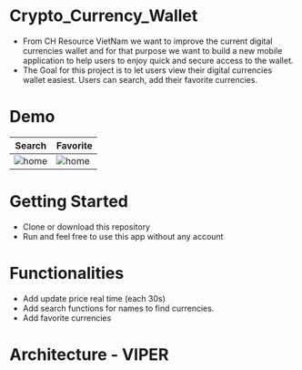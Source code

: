 # Crypto_Currency_Wallet
- From CH Resource VietNam we want to improve the current digital currencies wallet and for that purpose we want to build a new mobile application to help users to enjoy quick and secure access to the wallet.
- The Goal for this project is to let users view their digital currencies wallet easiest. Users can search, add their favorite currencies.

# Demo
| Search | Favorite |
|-----|-----|
|![home](doc/img/search_page.png)|![home](doc/img/favorite_page.png)|

# Getting Started

- Clone or download this repository
- Run and feel free to use this app without any account

# Functionalities

- Add update price real time (each 30s)
- Add search functions for names to find currencies.
- Add favorite currencies

# Architecture - VIPER
